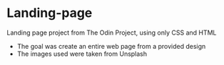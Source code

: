 # Landing-page
Landing page project from The Odin Project, using only CSS and HTML
- The goal was create an entire web page from a provided design 
- The images used were taken from Unsplash